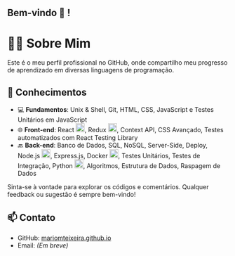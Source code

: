 ## Bem-vindo 👋 !
# 👨‍💻 Sobre Mim

Este é o meu perfil profissional no GitHub, onde compartilho meu progresso de aprendizado em diversas linguagens de programação.

## 🚀 Conhecimentos

- 💻 **Fundamentos**: Unix & Shell, Git, HTML, CSS, JavaScript e Testes Unitários em JavaScript
- 🌐 **Front-end**: React <img src="https://cdn.icon-icons.com/icons2/2415/PNG/512/react_original_logo_icon_146374.png" width="20" height="20"/>, Redux <img src="https://cdn.icon-icons.com/icons2/2415/PNG/512/redux_original_logo_icon_146365.png" width="20" height="20"/>, Context API, CSS Avançado, Testes automatizados com React Testing Library
- 🔙 **Back-end**: Banco de Dados, SQL, NoSQL, Server-Side, Deploy, Node.js <img src="https://cdn.icon-icons.com/icons2/2107/PNG/512/file_type_node_icon_130301.png" width="20" height="20"/>, Express.js, Docker <img src="https://cdn.icon-icons.com/icons2/2107/PNG/512/file_type_docker_icon_130643.png" width="20" height="20"/>, Testes Unitários, Testes de Integração, Python <img src="https://cdn.icon-icons.com/icons2/2107/PNG/512/file_type_python_icon_130221.png" width="20" height="20"/>, Algoritmos, Estrutura de Dados, Raspagem de Dados

Sinta-se à vontade para explorar os códigos e comentários. Qualquer feedback ou sugestão é sempre bem-vindo!

## 📫 Contato

- GitHub: <a href="https://mariomteixeira.github.io"></a> [mariomteixeira.github.io](https://mariomteixeira.github.io)
- Email: *(Em breve)*
